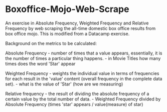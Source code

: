 # Boxoffice-Mojo-Web-Scrape

An exercise in Absolute Frequency, Weighted Frequency and Relative Frequency by web scraping the all-time domestic box office results from box office mojo. This is modified from a Datacamp exercise.

Background on the metrics to be calculated:

Absolute Frequency - number of times that a value appears, essentially, it is the number of times a particular thing happens. - in Movie Titles how many times does the word 'Star' appear

Weighted Frequency - weights the individual value in terms of frequencies for each result in the 'value' content (overall frequency in the complete data set). - what is the value of 'Star' (how are we measuring)

Relative frequency - the result of dividing the absolute frequency of a certain value by the total number of data. - Weighted Frequency divided by Absolute Frequency (times 'star' appears / value(measure) of star)
